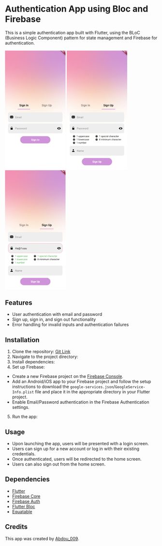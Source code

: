 # Authentication App using Bloc and Firebase

This is a simple authentication app built with Flutter, using the BLoC (Business Logic Component) pattern for state management and Firebase for authentication.
<br><br>
<img src="/Images/img1.jpg" alt="Screenshot 1" width="200">
<img src="/Images/img2.jpg" alt="Screenshot 2" width="200">
<img src="/Images/img3.jpg" alt="Screenshot 3" width="200">
<br>
## Features

- User authentication with email and password
- Sign up, sign in, and sign out functionality
- Error handling for invalid inputs and authentication failures

## Installation

1. Clone the repository:  [Git Link](https://github.com/Abdou-009/login_app.git)
2. Navigate to the project directory:
3. Install dependencies:
4. Set up Firebase:

- Create a new Firebase project on the [Firebase Console](https://console.firebase.google.com/).
- Add an Android/iOS app to your Firebase project and follow the setup instructions to download the `google-services.json`/`GoogleService-Info.plist` file and place it in the appropriate directory in your Flutter project.
- Enable Email/Password authentication in the Firebase Authentication settings.

5. Run the app:

## Usage

- Upon launching the app, users will be presented with a login screen.
- Users can sign up for a new account or log in with their existing credentials.
- Once authenticated, users will be redirected to the home screen.
- Users can also sign out from the home screen.

## Dependencies

- [Flutter](https://flutter.dev/)
- [Firebase Core](https://pub.dev/packages/firebase_core)
- [Firebase Auth](https://pub.dev/packages/firebase_auth)
- [Flutter Bloc](https://pub.dev/packages/flutter_bloc)
- [Equatable](https://pub.dev/packages/equatable)

## Credits

This app was created by [Abdou_009](https://github.com/Abdou_009).



